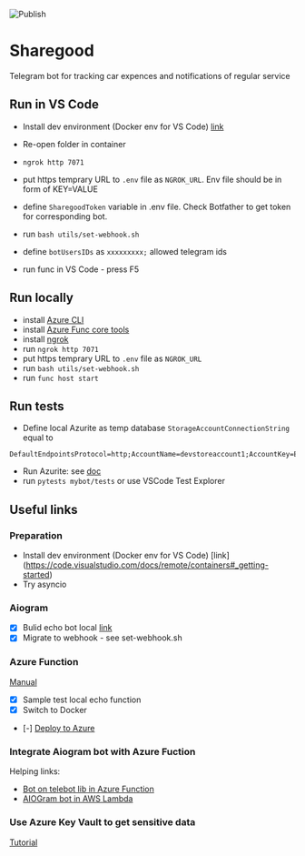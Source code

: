 ![Publish](https://github.com/osboo/sharegood/actions/workflows/publish.yaml/badge.svg)
# Sharegood
Telegram bot for tracking car expences and notifications of regular service

## Run in VS Code
- Install dev environment (Docker env for VS Code) [link](https://code.visualstudio.com/docs/remote/containers#_getting-started)

- Re-open folder in container
- `ngrok http 7071`
- put https temprary URL to `.env` file as `NGROK_URL`. Env file should be in form of KEY=VALUE
- define `SharegoodToken` variable in .env file. Check Botfather to get token for corresponding bot.
- run `bash utils/set-webhook.sh`
- define `botUsersIDs` as `xxxxxxxxx;` allowed telegram ids
- run func in VS Code - press F5

## Run locally
- install [Azure CLI](https://docs.microsoft.com/en-us/cli/azure/install-azure-cli)
- install [Azure Func core tools](docs.microsoft.com/en-us/azure/azure-functions/functions-run-local)
- install [ngrok](https://dashboard.ngrok.com/get-started/setup)
- run `ngrok http 7071`
- put https temprary URL to `.env` file as `NGROK_URL`
- run `bash utils/set-webhook.sh`
- run `func host start`

## Run tests
 - Define local Azurite as temp database `StorageAccountConnectionString` equal to 
 ```
 DefaultEndpointsProtocol=http;AccountName=devstoreaccount1;AccountKey=Eby8vdM02xNOcqFlqUwJPLlmEtlCDXJ1OUzFT50uSRZ6IFsuFq2UVErCz4I6tq/K1SZFPTOtr/KBHBeksoGMGw==;TableEndpoint=http://127.0.0.1:10002/devstoreaccount1;
 ```
 - Run Azurite: see [doc](https://docs.microsoft.com/en-us/azure/storage/common/storage-use-azurite?tabs=visual-studio-code)
 - run `pytests mybot/tests` or use VSCode Test Explorer

## Useful links
### Preparation
 - Install dev environment (Docker env for VS Code) [link] (https://code.visualstudio.com/docs/remote/containers#_getting-started)
 - Try asyncio

### Aiogram
 -[x] Bulid echo bot local [link](https://surik00.gitbooks.io/aiogram-lessons/content/chapter1.html)
 -[x] Migrate to webhook - see set-webhook.sh

### Azure Function
[Manual](https://docs.microsoft.com/en-us/azure/azure-functions/functions-create-function-linux-custom-image?tabs=bash%2Cportal&pivots=programming-language-python#create-and-test-the-local-functions-project)

- [x] Sample test local echo function
- [x] Switch to Docker
- [-] [Deploy to Azure](https://docs.microsoft.com/en-us/azure/azure-functions/functions-create-function-linux-custom-image?tabs=bash%2Cportal&pivots=programming-language-python#enable-continuous-deployment-to-azure)

### Integrate Aiogram bot with Azure Fuction
Helping links:
- [Bot on telebot lib in Azure Function](https://masyan.ru/2019/10/serverless-azure-functions-telegram-python-bots/)
- [AIOGram bot in AWS Lambda](https://github.com/DavisDmitry/aiogram-aws-serverless-example/blob/master/bot.py) 

### Use Azure Key Vault to get sensitive data
[Tutorial](https://www.c-sharpcorner.com/article/how-to-access-azure-key-vault-secrets-through-rest-api-using-postman/)
